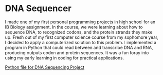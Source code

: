 # DNA Sequencer

I made one of my first personal programming projects in high school for an IB Biology assignment. In the course, we were learning about how to sequence DNA, to recognized codons, and the protein strands they make up. Fresh out of my first computer science course from my sophomore year, I decided to apply a computerized solution to this problem. I implemented a program in Python that could read between and transcribe DNA and RNA, producing outputs codon and protein sequences. It was a fun foray into using my early learning in coding for practical applications.

[Python file for DNA Sequencing Project](../resources/codon.py)